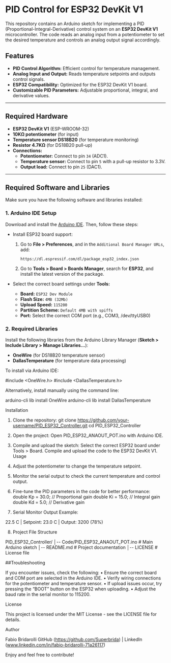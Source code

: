 # PID Control for ESP32 DevKit V1

This repository contains an Arduino sketch for implementing a PID (Proportional-Integral-Derivative) control system on an **ESP32 DevKit V1** microcontroller. The code reads an analog input from a potentiometer to set the desired temperature and controls an analog output signal accordingly.

## Features

- **PID Control Algorithm:** Efficient control for temperature management.
- **Analog Input and Output:** Reads temperature setpoints and outputs control signals.
- **ESP32 Compatibility:** Optimized for the ESP32 DevKit V1 board.
- **Customizable PID Parameters:** Adjustable proportional, integral, and derivative values.

---

## Required Hardware

- **ESP32 DevKit V1** (ESP-WROOM-32)
- **10KΩ potentiometer** (for input)
- **Temperature sensor DS18B20** (for temperature monitoring)
- **Resistor 4.7KΩ** (for DS18B20 pull-up)
- **Connections:**
  - **Potentiometer:** Connect to pin `34` (ADC1).
  - **Temperature sensor:** Connect to pin `5` with a pull-up resistor to 3.3V.
  - **Output load:** Connect to pin `25` (DAC1).

---

## Required Software and Libraries

Make sure you have the following software and libraries installed:

### 1. **Arduino IDE Setup**
Download and install the [Arduino IDE](https://www.arduino.cc/en/software). Then, follow these steps:

- Install ESP32 board support:
  1. Go to **File > Preferences**, and in the `Additional Board Manager URLs`, add:

      ```
      https://dl.espressif.com/dl/package_esp32_index.json
      ```

  2. Go to **Tools > Board > Boards Manager**, search for **ESP32**, and install the latest version of the package.

- Select the correct board settings under **Tools:**
  - **Board:** `ESP32 Dev Module`
  - **Flash Size:** `4MB (32Mb)`
  - **Upload Speed:** `115200`
  - **Partition Scheme:** `Default 4MB with spiffs`
  - **Port:** Select the correct COM port (e.g., COM3, /dev/ttyUSB0)

### 2. **Required Libraries**

Install the following libraries from the Arduino Library Manager (**Sketch > Include Library > Manage Libraries...**):

- **OneWire** (for DS18B20 temperature sensor)
- **DallasTemperature** (for temperature data processing)

To install via Arduino IDE:


#include <OneWire.h>
#include <DallasTemperature.h>

Alternatively, install manually using the command line:

arduino-cli lib install OneWire
arduino-cli lib install DallasTemperature

Installation
1.	Clone the repository:
git clone https://github.com/your-username/PID_ESP32_Controller.git
cd PID_ESP32_Controller

2.	Open the project:
	Open PID_ESP32_ANAOUT_POT.ino with Arduino IDE.
3.	Compile and upload the sketch:
	Select the correct ESP32 board under Tools > Board.
	Compile and upload the code to the ESP32 DevKit V1.
Usage
4.	Adjust the potentiometer to change the temperature setpoint.
5.	Monitor the serial output to check the current temperature and control output.
6.	Fine-tune the PID parameters in the code for better performance:
double Kp = 30.0;  // Proportional gain
double Ki = 15.0;  // Integral gain
double Kd = 5.0;   // Derivative gain

7.	Serial Monitor Output Example:

22.5 C | Setpoint: 23.0 C | Output: 3200 (78%)

8. Project File Structure
     
PID_ESP32_Controller/
│-- Code/PID_ESP32_ANAOUT_POT.ino  # Main Arduino sketch
│-- README.md                 # Project documentation
│-- LICENSE                   # License file 

##Troubleshooting

If you encounter issues, check the following:
	•	Ensure the correct board and COM port are selected in the Arduino IDE.
	•	Verify wiring connections for the potentiometer and temperature sensor.
	•	If upload issues occur, try pressing the “BOOT” button on the ESP32 when uploading.
	•	Adjust the baud rate in the serial monitor to 115200.

 License

This project is licensed under the MIT License - see the LICENSE file for details.

Author

Fabio Bridarolli
GitHub (https://github.com/Superbrida) | LinkedIn (www.linkedin.com/in/fabio-bridarolli-71a26117)

Enjoy and feel free to contribute!
 
